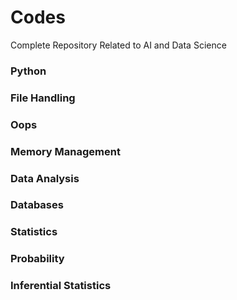 # Codes

Complete Repository Related to AI and Data Science

### Python

### File Handling

### Oops

### Memory Management

### Data Analysis

### Databases

### Statistics

### Probability

### Inferential Statistics
